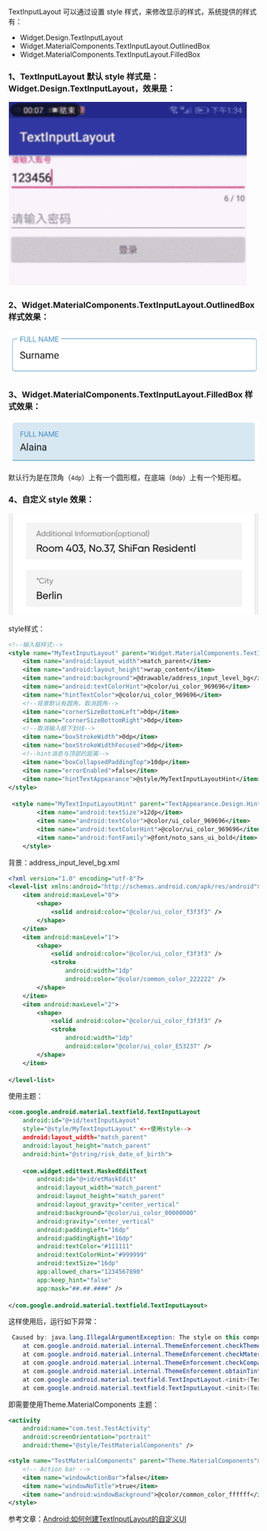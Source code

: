 TextInputLayout 可以通过设置 style 样式，来修改显示的样式，系统提供的样式有：

* Widget.Design.TextInputLayout
* Widget.MaterialComponents.TextInputLayout.OutlinedBox
* Widget.MaterialComponents.TextInputLayout.FilledBox

### 1、TextInputLayout 默认 style 样式是：Widget.Design.TextInputLayout，效果是：

![image-20211011145228184](https://raw.githubusercontent.com/meiSThub/BlogImage/master/2020/image-20211011145228184.png)

### 2、Widget.MaterialComponents.TextInputLayout.OutlinedBox 样式效果：

![image-20211011145701173](https://raw.githubusercontent.com/meiSThub/BlogImage/master/2020/image-20211011145701173.png)

### 3、Widget.MaterialComponents.TextInputLayout.FilledBox 样式效果：

![image-20211011145853108](https://raw.githubusercontent.com/meiSThub/BlogImage/master/2020/image-20211011145853108.png)

默认行为是在顶角（`4dp`）上有一个圆形框，在底端（`0dp`）上有一个矩形框。



### 4、自定义 style 效果：

![image-20211011151911046](https://raw.githubusercontent.com/meiSThub/BlogImage/master/2020/image-20211011151911046.png)

style样式：

```xml
<!--输入框样式-->
<style name="MyTextInputLayout" parent="Widget.MaterialComponents.TextInputLayout.FilledBox">
    <item name="android:layout_width">match_parent</item>
    <item name="android:layout_height">wrap_content</item>
    <item name="android:background">@drawable/address_input_level_bg</item>
    <item name="android:textColorHint">@color/ui_color_969696</item>
    <item name="hintTextColor">@color/ui_color_969696</item>
    <!--背景默认有圆角，取消圆角-->
    <item name="cornerSizeBottomLeft">0dp</item>
    <item name="cornerSizeBottomRight">0dp</item>
    <!--取消输入框下划线-->
    <item name="boxStrokeWidth">0dp</item>
    <item name="boxStrokeWidthFocused">0dp</item>
  	<!--hint消息与顶部的距离-->
    <item name="boxCollapsedPaddingTop">10dp</item>
    <item name="errorEnabled">false</item>
    <item name="hintTextAppearance">@style/MyTextInputLayoutHint</item>
</style>

 <style name="MyTextInputLayoutHint" parent="TextAppearance.Design.Hint">
        <item name="android:textSize">12dp</item>
        <item name="android:textColor">@color/ui_color_969696</item>
        <item name="android:textColorHint">@color/ui_color_969696</item>
        <item name="android:fontFamily">@font/noto_sans_ui_bold</item>
    </style>
```

背景：address_input_level_bg.xml 

```xml
<?xml version="1.0" encoding="utf-8"?>
<level-list xmlns:android="http://schemas.android.com/apk/res/android">
    <item android:maxLevel="0">
        <shape>
            <solid android:color="@color/ui_color_f3f3f3" />
        </shape>
    </item>
    <item android:maxLevel="1">
        <shape>
            <solid android:color="@color/ui_color_f3f3f3" />
            <stroke
                android:width="1dp"
                android:color="@color/common_color_222222" />
        </shape>
    </item>
    <item android:maxLevel="2">
        <shape>
            <solid android:color="@color/ui_color_f3f3f3" />
            <stroke
                android:width="1dp"
                android:color="@color/ui_color_E53237" />
        </shape>
    </item>

</level-list>
```

使用主题：

```xml
<com.google.android.material.textfield.TextInputLayout
    android:id="@+id/textInputLayout"
    style="@style/MyTextInputLayout" <--使用style-->
    android:layout_width="match_parent"
    android:layout_height="match_parent"
    android:hint="@string/risk_date_of_birth">

    <com.widget.edittext.MaskedEditText
        android:id="@+id/etMaskEdit"
        android:layout_width="match_parent"
        android:layout_height="match_parent"
        android:layout_gravity="center_vertical"
        android:background="@color/ui_color_00000000"
        android:gravity="center_vertical"
        android:paddingLeft="16dp"
        android:paddingRight="16dp"
        android:textColor="#111111"
        android:textColorHint="#999999"
        android:textSize="16dp"
        app:allowed_chars="1234567890"
        app:keep_hint="false"
        app:mask="##.##.####" />

</com.google.android.material.textfield.TextInputLayout>
```

这样使用后，运行如下异常：

```java
 Caused by: java.lang.IllegalArgumentException: The style on this component requires your app theme to be Theme.MaterialComponents (or a descendant).
    at com.google.android.material.internal.ThemeEnforcement.checkTheme(ThemeEnforcement.java:243)
    at com.google.android.material.internal.ThemeEnforcement.checkMaterialTheme(ThemeEnforcement.java:217)
    at com.google.android.material.internal.ThemeEnforcement.checkCompatibleTheme(ThemeEnforcement.java:145)
    at com.google.android.material.internal.ThemeEnforcement.obtainTintedStyledAttributes(ThemeEnforcement.java:115)
    at com.google.android.material.textfield.TextInputLayout.<init>(TextInputLayout.java:460)
    at com.google.android.material.textfield.TextInputLayout.<init>(TextInputLayout.java:419)
```

即需要使用Theme.MaterialComponents 主题：

```xml
<activity
    android:name="com.test.TestActivity"
    android:screenOrientation="portrait"
    android:theme="@style/TestMaterialComponents" />
```

```xml
<style name="TestMaterialComponents" parent="Theme.MaterialComponents">
    <!-- Action bar -->
    <item name="windowActionBar">false</item>
    <item name="windowNoTitle">true</item>
    <item name="android:windowBackground">@color/common_color_ffffff</item>
</style>
```



参考文章：[Android:如何创建TextInputLayout的自定义UI](https://www.coder.work/article/3494621)

